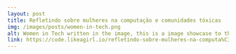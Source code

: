 ```yaml
---
layout: post
title: Refletindo sobre mulheres na computação e comunidades tóxicas
img: /images/posts/women-in-tech.png
alt: Women in Tech written in the image, this is a image showcase to the post.
link: https://code.likeagirl.io/refletindo-sobre-mulheres-na-computa%C3%A7%C3%A3o-e-comunidades-t%C3%B3xicas-85a7efaa435
---
```

